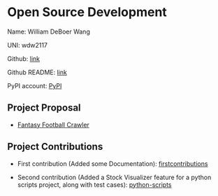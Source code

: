# Open Source Development

Name: William DeBoer Wang

UNI: wdw2117

Github: [link](https://github.com/cocobird1)

Github README: [link](https://github.com/cocobird1/cocobird1/blob/main/README.md)

PyPI account: [PyPI](https://pypi.org/user/cocobird1/)

## Project Proposal

- [Fantasy Football Crawler](../projects/python/fantasyfootball-crawler.md)

## Project Contributions

- First contribution (Added some Documentation): [firstcontributions](https://github.com/firstcontributions/first-contributions/pull/65477)

- Second contribution (Added a Stock Visualizer feature for a python scripts project, along with test cases): [python-scripts](https://github.com/metafy-social/python-scripts/pull/481)
